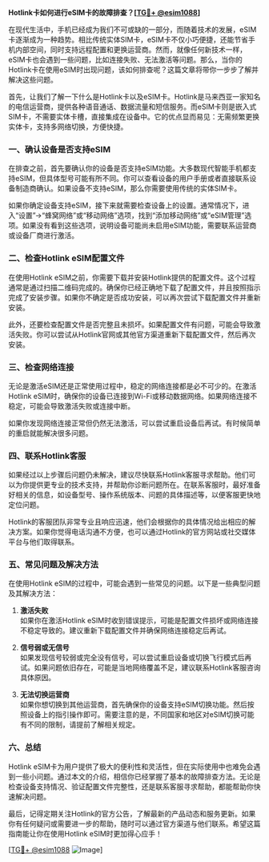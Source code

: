 **Hotlink卡如何进行eSIM卡的故障排查？[[TG💪+ @esim1088](https://t.me/s/esim1088)]**

在现代生活中，手机已经成为我们不可或缺的一部分，而随着技术的发展，eSIM卡逐渐成为一种趋势。相比传统实体SIM卡，eSIM卡不仅小巧便捷，还能节省手机内部空间，同时支持远程配置和更换运营商。然而，就像任何新技术一样，eSIM卡也会遇到一些问题，比如连接失败、无法激活等问题。那么，当你的Hotlink卡在使用eSIM时出现问题，该如何排查呢？这篇文章将带你一步步了解并解决这些问题。

首先，让我们了解一下什么是Hotlink卡以及eSIM卡。Hotlink是马来西亚一家知名的电信运营商，提供各种语音通话、数据流量和短信服务。而eSIM卡则是嵌入式SIM卡，不需要实体卡槽，直接集成在设备中。它的优点显而易见：无需频繁更换实体卡，支持多网络切换，方便快捷。

### 一、确认设备是否支持eSIM

在排查之前，首先要确认你的设备是否支持eSIM功能。大多数现代智能手机都支持eSIM，但具体型号可能有所不同。你可以查看设备的用户手册或者直接联系设备制造商确认。如果设备不支持eSIM，那么你需要使用传统的实体SIM卡。

如果你确定设备支持eSIM，接下来就需要检查设备上的设置。通常情况下，进入“设置”→“蜂窝网络”或“移动网络”选项，找到“添加移动网络”或“eSIM管理”选项。如果没有看到这些选项，说明设备可能尚未启用eSIM功能，需要联系运营商或设备厂商进行激活。

### 二、检查Hotlink eSIM配置文件

在使用Hotlink eSIM之前，你需要下载并安装Hotlink提供的配置文件。这个过程通常是通过扫描二维码完成的。确保你已经正确地下载了配置文件，并且按照指示完成了安装步骤。如果你不确定是否成功安装，可以再次尝试下载配置文件并重新安装。

此外，还要检查配置文件是否完整且未损坏。如果配置文件有问题，可能会导致激活失败。你可以尝试从Hotlink官网或其他官方渠道重新下载配置文件，然后再次安装。

### 三、检查网络连接

无论是激活eSIM还是正常使用过程中，稳定的网络连接都是必不可少的。在激活Hotlink eSIM时，确保你的设备已连接到Wi-Fi或移动数据网络。如果网络连接不稳定，可能会导致激活失败或连接中断。

如果你发现网络连接正常但仍然无法激活，可以尝试重启设备后再试。有时候简单的重启就能解决很多问题。

### 四、联系Hotlink客服

如果经过以上步骤后问题仍未解决，建议尽快联系Hotlink客服寻求帮助。他们可以为你提供更专业的技术支持，并帮助你诊断问题所在。在联系客服时，最好准备好相关的信息，如设备型号、操作系统版本、问题的具体描述等，以便客服更快地定位问题。

Hotlink的客服团队非常专业且响应迅速，他们会根据你的具体情况给出相应的解决方案。如果你觉得电话沟通不方便，也可以通过Hotlink的官方网站或社交媒体平台与他们取得联系。

### 五、常见问题及解决方法

在使用Hotlink eSIM的过程中，可能会遇到一些常见的问题。以下是一些典型问题及其解决方法：

1. **激活失败**  
   如果你在激活Hotlink eSIM时收到错误提示，可能是配置文件损坏或网络连接不稳定导致的。建议重新下载配置文件并确保网络连接稳定后再试。

2. **信号弱或无信号**  
   如果发现信号较弱或完全没有信号，可以尝试重启设备或切换飞行模式后再试。如果问题依旧存在，可能是当地网络覆盖不足，建议联系Hotlink客服咨询具体原因。

3. **无法切换运营商**  
   如果你想切换到其他运营商，首先确保你的设备支持eSIM切换功能。然后按照设备上的指引操作即可。需要注意的是，不同国家和地区对eSIM切换可能有不同的限制，请提前了解相关规定。

### 六、总结

Hotlink eSIM卡为用户提供了极大的便利性和灵活性，但在实际使用中也难免会遇到一些小问题。通过本文的介绍，相信你已经掌握了基本的故障排查方法。无论是检查设备支持情况、验证配置文件完整性，还是联系客服寻求帮助，都能帮助你快速解决问题。

最后，记得定期关注Hotlink的官方公告，了解最新的产品动态和服务更新。如果你有任何疑问或需要进一步的帮助，随时可以通过官方渠道与他们联系。希望这篇指南能让你在使用Hotlink eSIM时更加得心应手！

[[TG💪+ @esim1088](https://t.me/s/esim1088) ![Image](https://i.postimg.cc/4NQfJmqS/Snipaste-2025-05-13-00-14-12.png)]